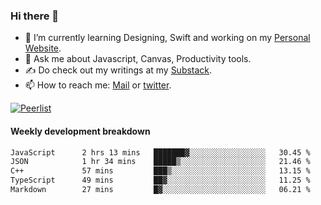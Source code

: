 ### Hi there 👋

- 🌱 I’m currently learning Designing, Swift and working on my [Personal Website](https://kvaishak.com/).
- 💬 Ask me about Javascript, Canvas,  Productivity tools. 
- :writing_hand: Do check out my writings at my [Substack](https://kvaishak.substack.com/).
- 📫 How to reach me: [Mail](mailto:vaishak.kaippanchery@gmail.com) or [twitter](https://twitter.com/kvaishack).

[![Peerlist](https://github-readme-badge.peerlist.io/api/vaishak)](https://peerlist.io/vaishak)

#### Weekly development breakdown

<!--START_SECTION:waka-->

```txt
JavaScript      2 hrs 13 mins   ███████▓░░░░░░░░░░░░░░░░░   30.45 %
JSON            1 hr 34 mins    █████▒░░░░░░░░░░░░░░░░░░░   21.46 %
C++             57 mins         ███▒░░░░░░░░░░░░░░░░░░░░░   13.15 %
TypeScript      49 mins         ██▓░░░░░░░░░░░░░░░░░░░░░░   11.25 %
Markdown        27 mins         █▓░░░░░░░░░░░░░░░░░░░░░░░   06.21 %
```

<!--END_SECTION:waka-->
